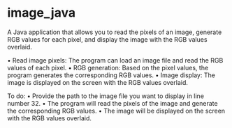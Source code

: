 # image_java
A Java application that allows you to read the pixels of an image, generate RGB values for each pixel, and display the image with the RGB values overlaid.

•	Read image pixels: The program can load an image file and read the RGB values of each pixel.
•	RGB generation: Based on the pixel values, the program generates the corresponding RGB values.
•	Image display: The image is displayed on the screen with the RGB values overlaid.

To do:
•	Provide the path to the image file you want to display in line number 32.
•	The program will read the pixels of the image and generate the corresponding RGB values.
•	The image will be displayed on the screen with the RGB values overlaid.
